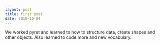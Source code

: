 ```yaml
--- 
layout: post
title: first post 
date: 2018-10-04
---
```

We worked pyret and learned to how to structure data, create shapes and other objects. Also learned to code more and new vocabulary.

